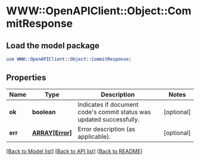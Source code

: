 # WWW::OpenAPIClient::Object::CommitResponse

## Load the model package
```perl
use WWW::OpenAPIClient::Object::CommitResponse;
```

## Properties
Name | Type | Description | Notes
------------ | ------------- | ------------- | -------------
**ok** | **boolean** | Indicates if document code&#39;s commit status was updated successfully. | [optional] 
**err** | [**ARRAY[Error]**](Error.md) | Error description (as applicable). | [optional] 

[[Back to Model list]](../README.md#documentation-for-models) [[Back to API list]](../README.md#documentation-for-api-endpoints) [[Back to README]](../README.md)


